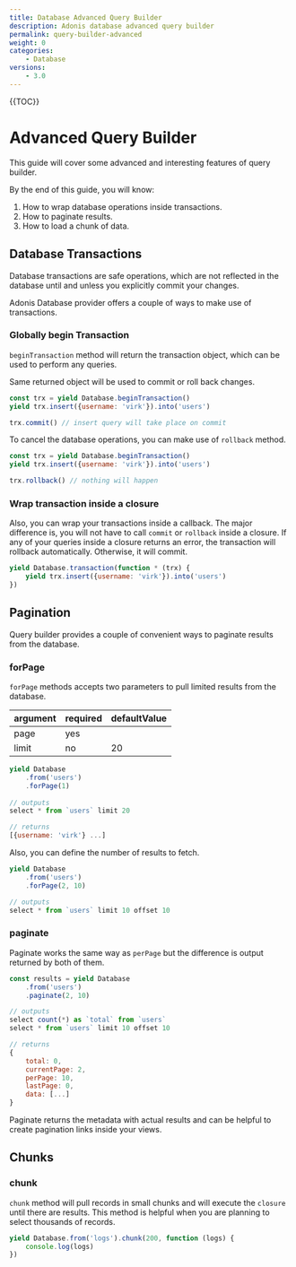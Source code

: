 ```yaml
---
title: Database Advanced Query Builder
description: Adonis database advanced query builder
permalink: query-builder-advanced
weight: 0
categories:
    - Database
versions:
    - 3.0
---
```


{{TOC}}

# Advanced Query Builder

This guide will cover some advanced and interesting features of query builder.

By the end of this guide, you will know:

1. How to wrap database operations inside transactions.
2. How to paginate results.
3. How to load a chunk of data.

## Database Transactions

Database transactions are safe operations, which are not reflected in the database until and unless you explicitly commit your changes.

Adonis Database provider offers a couple of ways to make use of transactions.

### Globally begin Transaction

`beginTransaction` method will return the transaction object, which can be used to perform any queries. 

Same returned object will be used to commit or roll back changes.

```javascript
const trx = yield Database.beginTransaction()
yield trx.insert({username: 'virk'}).into('users')

trx.commit() // insert query will take place on commit

```

To cancel the database operations, you can make use of `rollback` method.

```javascript
const trx = yield Database.beginTransaction()
yield trx.insert({username: 'virk'}).into('users')

trx.rollback() // nothing will happen
```

### Wrap transaction inside a closure

Also, you can wrap your transactions inside a callback. The major difference is, you will not have to call `commit` or `rollback` inside a closure. If any of your queries inside a closure returns an error, the transaction will rollback automatically. Otherwise, it will commit.

```javascript
yield Database.transaction(function * (trx) {
    yield trx.insert({username: 'virk'}).into('users')
})
```

## Pagination

Query builder provides a couple of convenient ways to paginate results from the database.

### forPage

`forPage` methods accepts two parameters to pull limited results from the database.

argument | required | defaultValue
--------|-----------|------------
page | yes | |
limit | no | 20

```javascript
yield Database
    .from('users')
    .forPage(1)
    
// outputs
select * from `users` limit 20

// returns
[{username: 'virk'} ...]
```

Also, you can define the number of results to fetch.

```javascript
yield Database
    .from('users')
    .forPage(2, 10)

// outputs
select * from `users` limit 10 offset 10
```

### paginate

Paginate works the same way as `perPage` but the difference is output returned by both of them.

```javascript
const results = yield Database
    .from('users')
    .paginate(2, 10)

// outputs
select count(*) as `total` from `users`
select * from `users` limit 10 offset 10

// returns
{ 
    total: 0,
    currentPage: 2,
    perPage: 10,
    lastPage: 0,
    data: [...]
}
```

Paginate returns the metadata with actual results and can be helpful to create pagination links inside your views.

## Chunks

### chunk

`chunk` method will pull records in small chunks and will execute the `closure` until there are results. This method is helpful when you are planning to select thousands of records.

```javascript
yield Database.from('logs').chunk(200, function (logs) {
    console.log(logs)
})
```
